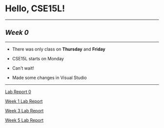 # Hello, CSE15L!

***

## *Week 0*

***

* There was only class on **Thursday** and **Friday**
* CSE15L starts on Monday
* Can't wait!

* Made some changes in Visual Studio

***

[Lab Report 0](https://azbijarikeyan.github.io/cse15l-lab-reports/lab-report-1-week-0.html)

[Week 1 Lab Report](https://azbijarikeyan.github.io/cse15l-lab-reports/week-1-lab-report.html)

[Week 3 Lab Report](https://azbijarikeyan.github.io/cse15l-lab-reports/week3lab.html)

[Week 5 Lab Report](https://github.com/AzbijariKeyan/cs15l-lab3/LabReport3.html)
